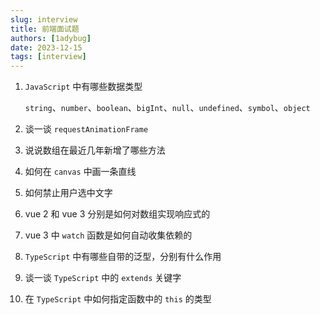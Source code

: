 ```yaml
---
slug: interview
title: 前端面试题
authors: [1adybug]
date: 2023-12-15
tags: [interview]
---
```


1. `JavaScript` 中有哪些数据类型

   `string`、`number`、`boolean`、`bigInt`、`null`、`undefined`、`symbol`、`object`

2. 谈一谈 `requestAnimationFrame`

3. 说说数组在最近几年新增了哪些方法

4. 如何在 `canvas` 中画一条直线

5. 如何禁止用户选中文字

6. vue 2 和 vue 3 分别是如何对数组实现响应式的

7. vue 3 中 `watch` 函数是如何自动收集依赖的

8. `TypeScript` 中有哪些自带的泛型，分别有什么作用

9. 谈一谈 `TypeScript` 中的 `extends` 关键字

10. 在 `TypeScript` 中如何指定函数中的 `this` 的类型
